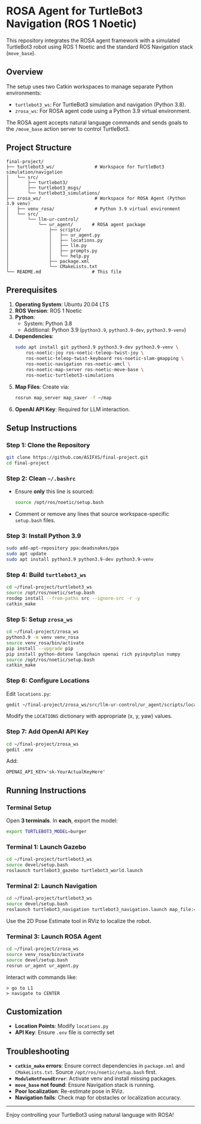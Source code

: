 # ROSA Agent for TurtleBot3 Navigation (ROS 1 Noetic)

This repository integrates the ROSA agent framework with a simulated TurtleBot3 robot using ROS 1 Noetic and the standard ROS Navigation stack (`move_base`).

## Overview

The setup uses two Catkin workspaces to manage separate Python environments:

- `turtlebot3_ws`: For TurtleBot3 simulation and navigation (Python 3.8).
- `zrosa_ws`: For ROSA agent code using a Python 3.9 virtual environment.

The ROSA agent accepts natural language commands and sends goals to the `/move_base` action server to control TurtleBot3.

## Project Structure

```
final-project/
├── turtlebot3_ws/               # Workspace for TurtleBot3 simulation/navigation
│   └── src/
│       ├── turtlebot3/
│       ├── turtlebot3_msgs/
│       └── turtlebot3_simulations/
├── zrosa_ws/                    # Workspace for ROSA Agent (Python 3.9 venv)
│   ├── venv_rosa/               # Python 3.9 virtual environment
│   └── src/
│       └── llm-ur-control/
│           └── ur_agent/       # ROSA agent package
│               ├── scripts/
│               │   ├── ur_agent.py
│               │   ├── locations.py
│               │   ├── llm.py
│               │   ├── prompts.py
│               │   └── help.py
│               ├── package.xml
│               └── CMakeLists.txt
└── README.md                   # This file
```

## Prerequisites

1. **Operating System**: Ubuntu 20.04 LTS
2. **ROS Version**: ROS 1 Noetic
3. **Python**:
   - System: Python 3.8
   - Additional: Python 3.9 (`python3.9`, `python3.9-dev`, `python3.9-venv`)
4. **Dependencies**:
   ```bash
   sudo apt install git python3.9 python3.9-dev python3.9-venv \
       ros-noetic-joy ros-noetic-teleop-twist-joy \
       ros-noetic-teleop-twist-keyboard ros-noetic-slam-gmapping \
       ros-noetic-navigation ros-noetic-amcl \
       ros-noetic-map-server ros-noetic-move-base \
       ros-noetic-turtlebot3-simulations
   ```
5. **Map Files**: Create via:
   ```bash
   rosrun map_server map_saver -f ~/map
   ```
6. **OpenAI API Key**: Required for LLM interaction.

## Setup Instructions

### Step 1: Clone the Repository
```bash
git clone https://github.com/ASIFXS/final-project.git
cd final-project
```

### Step 2: Clean `~/.bashrc`
- Ensure **only** this line is sourced:
  ```bash
  source /opt/ros/noetic/setup.bash
  ```
- Comment or remove any lines that source workspace-specific `setup.bash` files.

### Step 3: Install Python 3.9
```bash
sudo add-apt-repository ppa:deadsnakes/ppa
sudo apt update
sudo apt install python3.9 python3.9-dev python3.9-venv
```

### Step 4: Build `turtlebot3_ws`
```bash
cd ~/final-project/turtlebot3_ws
source /opt/ros/noetic/setup.bash
rosdep install --from-paths src --ignore-src -r -y
catkin_make
```

### Step 5: Setup `zrosa_ws`
```bash
cd ~/final-project/zrosa_ws
python3.9 -m venv venv_rosa
source venv_rosa/bin/activate
pip install --upgrade pip
pip install python-dotenv langchain openai rich pyinputplus numpy
source /opt/ros/noetic/setup.bash
catkin_make
```

### Step 6: Configure Locations
Edit `locations.py`:
```bash
gedit ~/final-project/zrosa_ws/src/llm-ur-control/ur_agent/scripts/locations.py
```
Modify the `LOCATIONS` dictionary with appropriate (x, y, yaw) values.

### Step 7: Add OpenAI API Key
```bash
cd ~/final-project/zrosa_ws
gedit .env
```
Add:
```
OPENAI_API_KEY='sk-YourActualKeyHere'
```

## Running Instructions

### Terminal Setup
Open **3 terminals**. In **each**, export the model:
```bash
export TURTLEBOT3_MODEL=burger
```

### Terminal 1: Launch Gazebo
```bash
cd ~/final-project/turtlebot3_ws
source devel/setup.bash
roslaunch turtlebot3_gazebo turtlebot3_world.launch
```

### Terminal 2: Launch Navigation
```bash
cd ~/final-project/turtlebot3_ws
source devel/setup.bash
roslaunch turtlebot3_navigation turtlebot3_navigation.launch map_file:=$HOME/map.yaml
```
Use the 2D Pose Estimate tool in RViz to localize the robot.

### Terminal 3: Launch ROSA Agent
```bash
cd ~/final-project/zrosa_ws
source venv_rosa/bin/activate
source devel/setup.bash
rosrun ur_agent ur_agent.py
```
Interact with commands like:
```text
> go to L1
> navigate to CENTER
```

## Customization

- **Location Points**: Modify `locations.py`
- **API Key**: Ensure `.env` file is correctly set

## Troubleshooting

- **`catkin_make` errors**: Ensure correct dependencies in `package.xml` and `CMakeLists.txt`. Source `/opt/ros/noetic/setup.bash` first.
- **`ModuleNotFoundError`**: Activate venv and install missing packages.
- **`move_base` not found**: Ensure Navigation stack is running.
- **Poor localization**: Re-estimate pose in RViz.
- **Navigation fails**: Check map for obstacles or localization accuracy.

---

Enjoy controlling your TurtleBot3 using natural language with ROSA!

